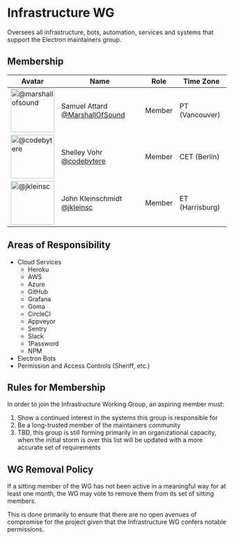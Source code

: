 # Infrastructure WG

Oversees all infrastructure, bots, automation, services and systems that support the Electron maintainers group.

## Membership

| Avatar | Name | Role | Time Zone |
| -------------------------------------------|----------------------|----------------------------| -------- |
| <img src="https://github.com/marshallofsound.png" width=100 alt="@marshallofsound">  | Samuel Attard [@MarshallOfSound](https://github.com/marshallofsound) | Member | PT (Vancouver) |
| <img src="https://github.com/codebytere.png" width=100 alt="@codebytere">  | Shelley Vohr [@codebytere](https://github.com/codebytere) | Member | CET (Berlin) |
| <img src="https://github.com/jkleinsc.png" width=100 alt="@jkleinsc">  | John Kleinschmidt [@jkleinsc](https://github.com/jkleinsc) | Member | ET (Harrisburg) |

## Areas of Responsibility

* Cloud Services
  * Heroku
  * AWS
  * Azure
  * GitHub
  * Grafana
  * Goma
  * CircleCI
  * Appveyor
  * Sentry
  * Slack
  * 1Password
  * NPM
* Electron Bots
* Permission and Access Controls (Sheriff, etc.)

## Rules for Membership

In order to join the Infrastructure Working Group, an aspiring member must:

1. Show a continued interest in the systems this group is responsible for
2. Be a long-trusted member of the maintainers community
3. TBD, this group is still forming primarily in an organizational capacity, when the initial storm is over this list will be updated with a more accurate set of requirements

## WG Removal Policy

If a sitting member of the WG has not been active in a meaningful way for at least one month, the WG may vote to remove them from its set of sitting members.

This is done primarily to ensure that there are no open avenues of compromise for the project given that the Infrastructure WG confers notable permissions.
